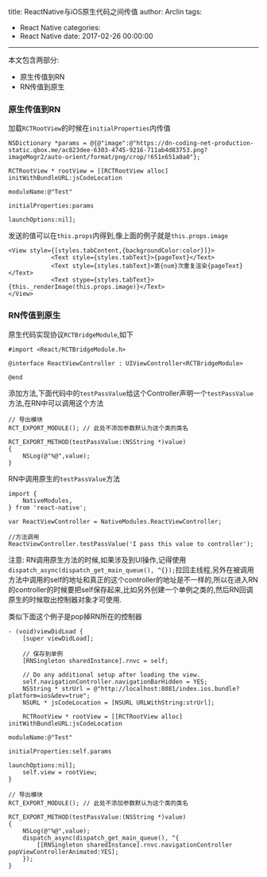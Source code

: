title: ReactNative与iOS原生代码之间传值
author: Arclin
tags:
  - React Native
categories:
  - React Native
date: 2017-02-26 00:00:00
---
本文包含两部分:

- 原生传值到RN
- RN传值到原生

<!-- more -->

### 原生传值到RN

加载`RCTRootView`的时候在`initialProperties`内传值

```
NSDictionary *params = @{@"image":@"https://dn-coding-net-production-static.qbox.me/ac823dee-6303-4745-9216-711ab4d83753.png?imageMogr2/auto-orient/format/png/crop/!651x651a0a0"};

RCTRootView * rootView = [[RCTRootView alloc] initWithBundleURL:jsCodeLocation
                                                         moduleName:@"Test"
                                                  initialProperties:params
                                                      launchOptions:nil];
```

发送的值可以在`this.props`内得到,像上面的例子就是`this.props.image`

```
<View style={[styles.tabContent,{backgroundColor:color}]}>
            <Text style={styles.tabText}>{pageText}</Text>
            <Text style={styles.tabText}>第{num}次重复渲染{pageText}</Text>
            <Text stype={styles.tabText}>{this._renderImage(this.props.image)}</Text>
</View>
```

### RN传值到原生

原生代码实现协议`RCTBridgeModule`,如下

```
#import <React/RCTBridgeModule.h>

@interface ReactViewController : UIViewController<RCTBridgeModule>

@end
```

添加方法,下面代码中的`testPassValue`给这个Controller声明一个`testPassValue`方法,在RN中可以调用这个方法

```
// 导出模块
RCT_EXPORT_MODULE(); // 此处不添加参数默认为这个类的类名

RCT_EXPORT_METHOD(testPassValue:(NSString *)value)
{
    NSLog(@"%@",value);
}
```

RN中调用原生的`testPassValue`方法

```
import {
    NativeModules,
} from 'react-native';

var ReactViewController = NativeModules.ReactViewController;

//方法调用
ReactViewController.testPassValue('I pass this value to controller');
```

注意: RN调用原生方法的时候,如果涉及到UI操作,记得使用`dispatch_async(dispatch_get_main_queue(), ^{});`拉回主线程,另外在被调用方法中调用的self的地址和真正的这个controller的地址是不一样的,所以在进入RN的controller的时候要把self保存起来,比如另外创建一个单例之类的,然后RN回调原生的时候取出控制器对象才可使用.

类似下面这个例子是pop掉RN所在的控制器

```
- (void)viewDidLoad {
    [super viewDidLoad];
    
    // 保存到单例
    [RNSingleton sharedInstance].rnvc = self;
    
    // Do any additional setup after loading the view.
    self.navigationController.navigationBarHidden = YES;
    NSString * strUrl = @"http://localhost:8081/index.ios.bundle?platform=ios&dev=true";
    NSURL * jsCodeLocation = [NSURL URLWithString:strUrl];
    
    RCTRootView * rootView = [[RCTRootView alloc] initWithBundleURL:jsCodeLocation
                                                         moduleName:@"Test"
                                                  initialProperties:self.params
                                                      launchOptions:nil];
    self.view = rootView;
}

// 导出模块
RCT_EXPORT_MODULE(); // 此处不添加参数默认为这个类的类名

RCT_EXPORT_METHOD(testPassValue:(NSString *)value)
{
    NSLog(@"%@",value);
    dispatch_async(dispatch_get_main_queue(), ^{
        [[RNSingleton sharedInstance].rnvc.navigationController popViewControllerAnimated:YES];
    });
}

```